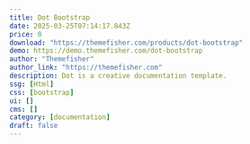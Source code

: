 ```yaml
---
title: Dot Bootstrap
date: 2025-03-25T07:14:17.843Z
price: 0
download: "https://themefisher.com/products/dot-bootstrap"
demo: https://demo.themefisher.com/dot-bootstrap
author: "Themefisher"
author_link: "https://themefisher.com"
description: Dot is a creative documentation template.
ssg: [Html]
css: [bootstrap]
ui: []
cms: []
category: [documentation]
draft: false
---
```

